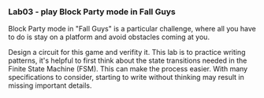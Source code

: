 ### Lab03 - play Block Party mode in Fall Guys

Block Party mode in "Fall Guys" is a particular challenge, where all you have to do is stay on a platform and avoid obstacles coming at you. 

Design a circuit for this game and verifity it. This lab is to practice writing patterns, it's helpful to first think about the state transitions needed in the Finite State Machine (FSM). This can make the process easier. With many specifications to consider, starting to write without thinking may result in missing important details.
